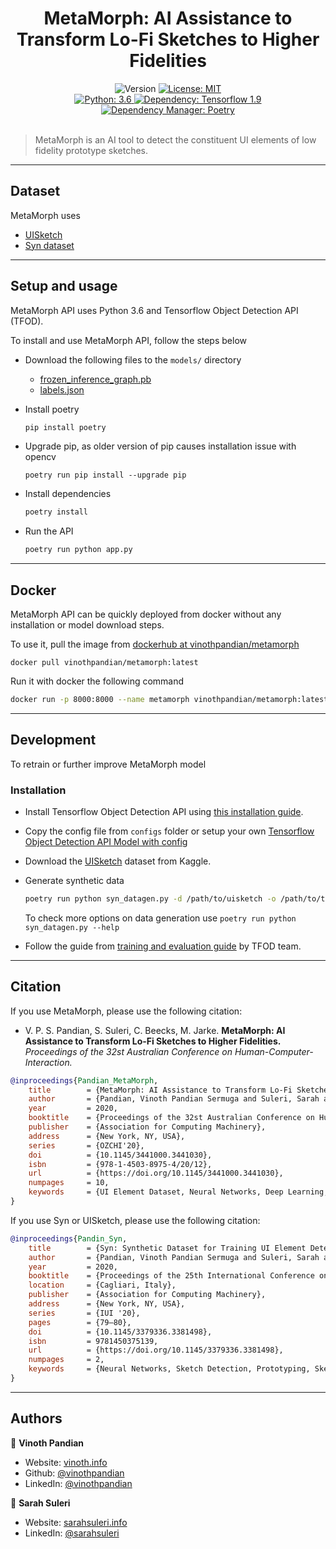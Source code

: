 <h1 align="center">MetaMorph: AI Assistance to Transform Lo-Fi Sketches to Higher Fidelities</h1>
<p align="center">
  <img alt="Version" src="https://img.shields.io/badge/version-1.0.0-blue.svg?cacheSeconds=2592000" />
  <a href="#" target="_blank">
    <img alt="License: MIT" src="https://img.shields.io/badge/License-MIT-yellow.svg" />
  </a>
  <br/>
  <a href="#" target="_blank">
    <img alt="Python: 3.6" src="https://img.shields.io/badge/Python-3.6-important" />
  </a>
  <a href="#" target="_blank">
    <img alt="Dependency: Tensorflow 1.9" src="https://img.shields.io/badge/Tensorflow-1.9-important" />
  </a>
  <a href="https://python-poetry.org/" target="_blank">
    <img alt="Dependency Manager: Poetry" src="https://img.shields.io/badge/Dependency Manager-Poetry-important" />
  </a>
  <br/>
  <br/>
</p>

> MetaMorph is an AI tool to detect the constituent UI elements of low fidelity prototype sketches.

---

## Dataset

MetaMorph uses

- [UISketch](https://www.kaggle.com/vinothpandian/uisketch)
- [Syn dataset](https://www.kaggle.com/vinothpandian/syn-dataset)

---

## Setup and usage

MetaMorph API uses Python 3.6 and Tensorflow Object Detection API (TFOD).

To install and use MetaMorph API, follow the steps below

- Download the following files to the `models/` directory

  - [frozen_inference_graph.pb](https://blackbox-toolkit.s3.us-east-2.amazonaws.com/files/uisketch/frozen_inference_graph.pb)
  - [labels.json](https://blackbox-toolkit.s3.us-east-2.amazonaws.com/files/uisketch/labels.json)

- Install poetry

  ```sh
  pip install poetry
  ```

- Upgrade pip, as older version of pip causes installation issue with opencv

  ```
  poetry run pip install --upgrade pip
  ```

- Install dependencies
  ```sh
  poetry install
  ```
- Run the API
  ```sh
  poetry run python app.py
  ```

---

## Docker

MetaMorph API can be quickly deployed from docker without any installation or model download steps.

To use it, pull the image from [dockerhub at vinothpandian/metamorph](https://hub.docker.com/repository/docker/vinothpandian/metamorph)

```
docker pull vinothpandian/metamorph:latest
```

Run it with docker the following command

```sh
docker run -p 8000:8000 --name metamorph vinothpandian/metamorph:latest
```

---

## Development

To retrain or further improve MetaMorph model

### Installation

- Install Tensorflow Object Detection API using [this installation guide](https://github.com/tensorflow/models/blob/master/research/object_detection/g3doc/tf1.md).
- Copy the config file from `configs` folder or setup your own [Tensorflow Object Detection API Model with config](https://github.com/tensorflow/models/blob/master/research/object_detection/g3doc/tf1_detection_zoo.md)

- Download the [UISketch](https://www.kaggle.com/vinothpandian/syn-dataset) dataset from Kaggle.
- Generate synthetic data

  ```sh
  poetry run python syn_datagen.py -d /path/to/uisketch -o /path/to/tfod/object_detection -l no.of.sketches
  ```

  To check more options on data generation use `poetry run python syn_datagen.py --help`

- Follow the guide from [training and evaluation guide](https://github.com/tensorflow/models/blob/master/research/object_detection/g3doc/tf1_training_and_evaluation.md) by TFOD team.

---

## Citation

If you use MetaMorph, please use the following citation:

- V. P. S. Pandian, S. Suleri, C. Beecks, M. Jarke. **MetaMorph: AI Assistance to Transform Lo-Fi Sketches to Higher Fidelities.** _Proceedings of the 32st Australian Conference on Human-Computer-Interaction._

```bib
@inproceedings{Pandian_MetaMorph,
	title        = {MetaMorph: AI Assistance to Transform Lo-Fi Sketches to Higher Fidelities.},
	author       = {Pandian, Vinoth Pandian Sermuga and Suleri, Sarah and Beecks, Christian and Jarke, Matthias},
	year         = 2020,
	booktitle    = {Proceedings of the 32st Australian Conference on Human-Computer-Interaction},
	publisher    = {Association for Computing Machinery},
	address      = {New York, NY, USA},
	series       = {OZCHI'20},
	doi          = {10.1145/3441000.3441030},
	isbn         = {978-1-4503-8975-4/20/12},
	url          = {https://doi.org/10.1145/3441000.3441030},
	numpages     = 10,
	keywords     = {UI Element Dataset, Neural Networks, Deep Learning, Sketch Detection, Sketch Recognition, Artificial Intelligence, Prototyping}
}
```

If you use Syn or UISketch, please use the following citation:

```bib
@inproceedings{Pandin_Syn,
	title        = {Syn: Synthetic Dataset for Training UI Element Detector From Lo-Fi Sketches},
	author       = {Pandian, Vinoth Pandian Sermuga and Suleri, Sarah and Jarke, Matthias},
	year         = 2020,
	booktitle    = {Proceedings of the 25th International Conference on Intelligent User Interfaces Companion},
	location     = {Cagliari, Italy},
	publisher    = {Association for Computing Machinery},
	address      = {New York, NY, USA},
	series       = {IUI '20},
	pages        = {79–80},
	doi          = {10.1145/3379336.3381498},
	isbn         = 9781450375139,
	url          = {https://doi.org/10.1145/3379336.3381498},
	numpages     = 2,
	keywords     = {Neural Networks, Sketch Detection, Prototyping, Sketch Recognition, UI Element Dataset, Deep Learning}
}
```

---

## Authors

👤 **Vinoth Pandian**

- Website: [vinoth.info](https://vinoth.info)
- Github: [@vinothpandian](https://github.com/vinothpandian)
- LinkedIn: [@vinothpandian](https://linkedin.com/in/vinothpandian)

👤 **Sarah Suleri**

- Website: [sarahsuleri.info](https://sarahsuleri.info)
- LinkedIn: [@sarahsuleri](https://linkedin.com/in/sarahsuleri)

